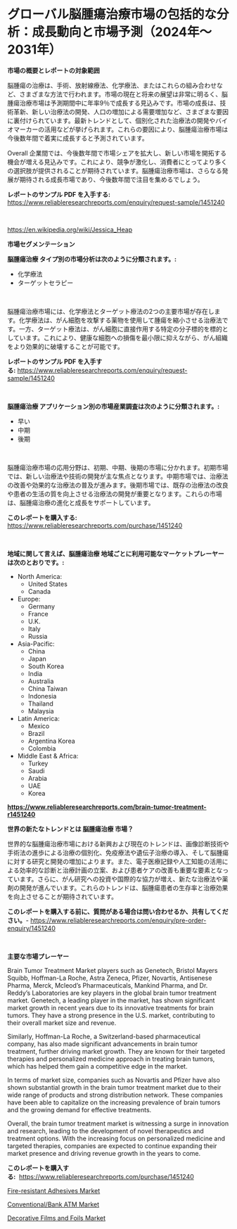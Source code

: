 <p><h1>グローバル脳腫瘍治療市場の包括的な分析：成長動向と市場予測（2024年〜2031年）</h1></p><p><strong>市場の概要とレポートの対象範囲</strong></p>
<p><p>脳腫瘍の治療は、手術、放射線療法、化学療法、またはこれらの組み合わせなど、さまざまな方法で行われます。市場の現在と将来の展望は非常に明るく、脳腫瘍治療市場は予測期間中に年率9％で成長する見込みです。市場の成長は、技術革新、新しい治療法の開発、人口の増加による需要増加など、さまざまな要因に裏付けられています。最新トレンドとして、個別化された治療法の開発やバイオマーカーの活用などが挙げられます。これらの要因により、脳腫瘍治療市場は今後数年間で着実に成長すると予測されています。</p><p>Overall 企業間では、今後数年間で市場シェアを拡大し、新しい市場を開拓する機会が増える見込みです。これにより、競争が激化し、消費者にとってより多くの選択肢が提供されることが期待されています。脳腫瘍治療市場は、さらなる発展が期待される成長市場であり、今後数年間で注目を集めるでしょう。</p></p>
<p><strong>レポートのサンプル PDF を入手する:</strong> <a href="https://www.reliableresearchreports.com/enquiry/request-sample/1451240">https://www.reliableresearchreports.com/enquiry/request-sample/1451240</a></p>
<p>&nbsp;</p>
<p><a href="https://en.wikipedia.org/wiki/Jessica_Heap">https://en.wikipedia.org/wiki/Jessica_Heap</a></p>
<p><strong>市場セグメンテーション</strong></p>
<p><strong>脳腫瘍治療 タイプ別の市場分析は次のように分類されます。:</strong></p>
<p><ul><li>化学療法</li><li>ターゲットセラピー</li></ul></p>
<p>&nbsp;</p>
<p><p>脳腫瘍治療市場には、化学療法とターゲット療法の2つの主要市場が存在します。化学療法は、がん細胞を攻撃する薬物を使用して腫瘍を縮小させる治療法です。一方、ターゲット療法は、がん細胞に直接作用する特定の分子標的を標的としています。これにより、健康な細胞への損傷を最小限に抑えながら、がん組織をより効果的に破壊することが可能です。</p></p>
<p><strong>レポートのサンプル PDF を入手する:</strong>&nbsp;<a href="https://www.reliableresearchreports.com/enquiry/request-sample/1451240">https://www.reliableresearchreports.com/enquiry/request-sample/1451240</a></p>
<p>&nbsp;</p>
<p><strong> 脳腫瘍治療 アプリケーション別の市場産業調査は次のように分類されます。:</strong></p>
<p><ul><li>早い</li><li>中期</li><li>後期</li></ul></p>
<p>&nbsp;</p>
<p><p>脳腫瘍治療市場の応用分野は、初期、中期、後期の市場に分かれます。初期市場では、新しい治療法や技術の開発が主な焦点となります。中期市場では、治療法の改善や効果的な治療法の普及が進みます。後期市場では、既存の治療法の改良や患者の生活の質を向上させる治療法の開発が重要となります。これらの市場は、脳腫瘍治療の進化と成長をサポートしています。</p></p>
<p><strong>このレポートを購入する:</strong>&nbsp; <a href="https://www.reliableresearchreports.com/purchase/1451240">https://www.reliableresearchreports.com/purchase/1451240</a></p>
<p>&nbsp;</p>
<p><strong>地域に関して言えば、脳腫瘍治療 地域ごとに利用可能なマーケットプレーヤーは次のとおりです。:</strong></p>
<p><ul>
    <li>
        North America:
        <ul>
            <li>United States</li>
            <li>Canada</li>
        </ul>
    </li>
    <li>
        Europe:
        <ul>
            <li>Germany</li>
            <li>France</li>
            <li>U.K.</li>
            <li>Italy</li>
            <li>Russia</li>
        </ul>
    </li>
    <li>
        Asia-Pacific:
        <ul>
            <li>China</li>
            <li>Japan</li>
            <li>South Korea</li>
            <li>India</li>
            <li>Australia</li>
            <li>China Taiwan</li>
            <li>Indonesia</li>
            <li>Thailand</li>
            <li>Malaysia</li>
        </ul>
    </li>
    <li>
        Latin America:
        <ul>
            <li>Mexico</li>
            <li>Brazil</li>
            <li>Argentina Korea</li>
            <li>Colombia</li>
        </ul>
    </li>
    <li>
        Middle East & Africa:
        <ul>
            <li>Turkey</li>
            <li>Saudi</li>
            <li>Arabia</li>
            <li>UAE</li>
            <li>Korea</li>
        </ul>
    </li>
    </ul></p>
<p><strong><a href="https://www.reliableresearchreports.com/brain-tumor-treatment-r1451240">https://www.reliableresearchreports.com/brain-tumor-treatment-r1451240</a></strong>&nbsp;</p>
<p><strong>世界の新たなトレンドとは 脳腫瘍治療 市場？</strong></p>
<p><p>世界的な脳腫瘍治療市場における新興および現在のトレンドは、画像診断技術や手術法の進歩による治療の個別化、免疫療法や遺伝子治療の導入、そして脳腫瘍に対する研究と開発の増加によります。また、電子医療記録や人工知能の活用による効率的な診断と治療計画の立案、および患者ケアの改善も重要な要素となっています。さらに、がん研究への投資や国際的な協力が増え、新たな治療法や薬剤の開発が進んでいます。これらのトレンドは、脳腫瘍患者の生存率と治療効果を向上させることが期待されています。</p></p>
<p><strong>このレポートを購入する前に、質問がある場合は問い合わせるか、共有してください。</strong>- <a href="https://www.reliableresearchreports.com/enquiry/pre-order-enquiry/1451240">https://www.reliableresearchreports.com/enquiry/pre-order-enquiry/1451240</a></p>
<p>&nbsp;</p>
<p><strong>主要な市場プレーヤー</strong></p>
<p><p>Brain Tumor Treatment Market players such as Genetech, Bristol Mayers Squibb, Hoffman-La Roche, Astra Zeneca, Pfizer, Novartis, Antisenese Pharma, Merck, Mcleod’s Pharmaceuticals, Mankind Pharma, and Dr. Reddy’s Laboratories are key players in the global brain tumor treatment market. Genetech, a leading player in the market, has shown significant market growth in recent years due to its innovative treatments for brain tumors. They have a strong presence in the U.S. market, contributing to their overall market size and revenue.</p><p>Similarly, Hoffman-La Roche, a Switzerland-based pharmaceutical company, has also made significant advancements in brain tumor treatment, further driving market growth. They are known for their targeted therapies and personalized medicine approach in treating brain tumors, which has helped them gain a competitive edge in the market.</p><p>In terms of market size, companies such as Novartis and Pfizer have also shown substantial growth in the brain tumor treatment market due to their wide range of products and strong distribution network. These companies have been able to capitalize on the increasing prevalence of brain tumors and the growing demand for effective treatments.</p><p>Overall, the brain tumor treatment market is witnessing a surge in innovation and research, leading to the development of novel therapeutics and treatment options. With the increasing focus on personalized medicine and targeted therapies, companies are expected to continue expanding their market presence and driving revenue growth in the years to come.</p></p>
<p><strong>このレポートを購入する:</strong>&nbsp;&nbsp;<a href="https://www.reliableresearchreports.com/purchase/1451240">https://www.reliableresearchreports.com/purchase/1451240</a></p>
<p><p><a href="https://github.com/DiannaFlatley/Market-Research-Report-List-1/blob/main/fire-resistant-adhesives-market.md">Fire-resistant Adhesives Market</a></p><p><a href="https://issuu.com/reportprime-2/docs/conventionalbank-atm-market-size-2030.pptx">Conventional/Bank ATM Market</a></p><p><a href="https://github.com/AllisonKreiger/Market-Research-Report-List-1/blob/main/decorative-films-and-foils-market.md">Decorative Films and Foils Market</a></p></p>